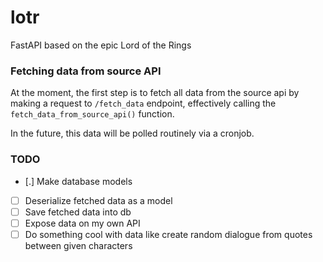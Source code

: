 # lotr
FastAPI based on the epic Lord of the Rings

### Fetching data from source API
At the moment, the first step is to fetch all data from the source api by making a request to `/fetch_data` endpoint,
effectively calling the `fetch_data_from_source_api()` function.

In the future, this data will be polled routinely via a cronjob.

### TODO
- [.] Make database models
- [ ] Deserialize fetched data as a model
- [ ] Save fetched data into db
- [ ] Expose data on my own API
- [ ] Do something cool with data like create random dialogue from quotes between given characters
